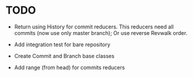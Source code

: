 # TODO

* Return using History for commit reducers.
This reducers need all commits (now use only master branch);
Or use reverse Revwalk order.

* Add integration test for bare repository

* Create Commit and Branch base classes

* Add range (from head) for commits reducers
